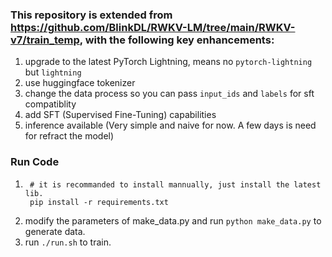 ### This repository is extended from https://github.com/BlinkDL/RWKV-LM/tree/main/RWKV-v7/train_temp, with the following key enhancements:

1. upgrade to the latest PyTorch Lightning, means no `pytorch-lightning` but `lightning`
2. use huggingface tokenizer
3. change the data process so you can pass `input_ids` and `labels` for sft compatiblity
4. add SFT (Supervised Fine-Tuning) capabilities
5. inference available (Very simple and naive for now. A few days is need for refract the model)

### Run Code
1. ```shell
    # it is recommanded to install mannually, just install the latest lib.
    pip install -r requirements.txt
    ```
2. modify the parameters of make_data.py and run `python make_data.py` to generate data.
3. run `./run.sh` to train.